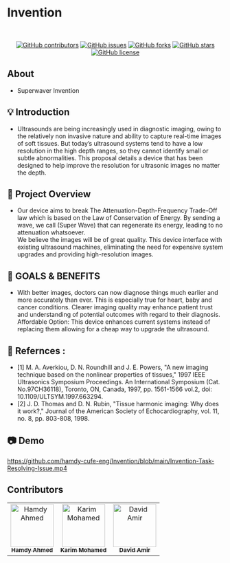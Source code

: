 # Invention

<p align="center">
  <a href="" rel="noopener">
    



</p>
<p align="center">
    <br> 
</p>
<div align="center">

[![GitHub contributors](https://img.shields.io/github/contributors/hamdy-cufe-eng/3D-Organ-Puzzle-Game)](https://github.com/hamdy-cufe-eng/3D-Organ-Puzzle-Game/contributors)
[![GitHub issues](https://img.shields.io/github/issues/hamdy-cufe-eng/3D-Organ-Puzzle-Game)](https://github.com/hamdy-cufe-eng/3D-Organ-Puzzle-Game/issues)
[![GitHub forks](https://img.shields.io/github/forks/hamdy-cufe-eng/3D-Organ-Puzzle-Game)](https://github.com/hamdy-cufe-eng/3D-Organ-Puzzle-Game/network)
[![GitHub stars](https://img.shields.io/github/stars/hamdy-cufe-eng/3D-Organ-Puzzle-Game)](https://github.com/hamdy-cufe-eng/3D-Organ-Puzzle-Game/stargazers)
[![GitHub license](https://img.shields.io/github/license/hamdy-cufe-eng/3D-Organ-Puzzle-Game)](https://github.com/hamdy-cufe-eng/3D-Organ-Puzzle-Game/blob/main/LICENSE)

</div>


## About

- Superwaver Invention

## 💡 Introduction
- Ultrasounds are being increasingly used in diagnostic imaging, owing to the relatively non
invasive nature and ability to capture real-time images of soft tissues. But today’s ultrasound 
systems tend to have a low resolution in the high depth ranges, so they cannot identify small or 
subtle abnormalities. This proposal details a device that has been designed to help improve the 
resolution for ultrasonic images no matter the depth.


## 🔎 Project Overview
- Our device aims to break The Attenuation-Depth-Frequency Trade-Off law which is based on the 
Law of Conservation of Energy. By sending a wave, we call (Super Wave) that can regenerate its 
energy, leading to no attenuation whatsoever.  
We believe the images will be of great quality. This device interface with existing ultrasound 
machines, eliminating the need for expensive system upgrades and providing high-resolution 
images. 

## 📌 GOALS & BENEFITS 
- With better images, doctors can now diagnose things much earlier and more accurately than ever. This is 
especially true for heart, baby and cancer conditions. 
Clearer imaging quality may enhance patient trust and understanding of potential outcomes with regard to 
their diagnosis. 
Affordable Option: This device enhances current systems instead of replacing them allowing for a cheap 
way to upgrade the ultrasound.

## 📖 Refernces :
- [1] M. A. Averkiou, D. N. Roundhill and J. E. Powers, "A new imaging technique based on the nonlinear 
properties of tissues," 1997 IEEE Ultrasonics Symposium Proceedings. An International Symposium (Cat. 
No.97CH36118), Toronto, ON, Canada, 1997, pp. 1561-1566 vol.2, doi: 10.1109/ULTSYM.1997.663294. 
- [2] J. D. Thomas and D. N. Rubin, "Tissue harmonic imaging: Why does it work?," Journal of the American 
Society of Echocardiography, vol. 11, no. 8, pp. 803-808, 1998.
## 📷 Demo <a name = "screenshots" ></a>

https://github.com/hamdy-cufe-eng/Invention/blob/main/Invention-Task-Resolving-Issue.mp4

## Contributors <a name = "contributors"></a>
<table align="center">
  <tr>
    <td align="center">
    <a href="https://github.com/hamdy-cufe-eng" target="_black">
    <img src="https://avatars.githubusercontent.com/u/183446123?s=96&v=4" width="100px;" alt="Hamdy Ahmed"/>
    <br />
    <sub><b>Hamdy Ahmed</b></sub></a>
    </td>
    <td align="center">
    <a href="https://github.com/Karim-Mohamed-Elsayed" target="_black">
    <img src="https://avatars.githubusercontent.com/u/183163245?v=4" width="100px;" alt="Karim Mohamed"/>
    <br />
    <sub><b>Karim Mohamed</b></sub></a>
    </td>
     <td align="center">
    <a href="https://github.com/David-Amir-18" target="_black">
    <img src="https://avatars.githubusercontent.com/u/183446535?v=4" width="100px;" alt="David Amir"/>
    <br />
    <sub><b>David Amir</b></sub></a>
    </td>
    
  </tr>
 </table>
